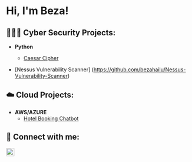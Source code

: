 <h1>Hi, I'm Beza! </h1>

<h2> 👩🏽‍💻 Cyber Security Projects:</h2>

- <b>Python </b>
  - [Caesar Cipher](https://github.com/bezahailu/Caesar-Cipher)

- [Nessus Vulnerability Scanner] (https://github.com/bezahailu/Nessus-Vulnerability-Scanner)
 
    
<h2> ☁️ Cloud Projects:</h2>

- <b>AWS/AZURE </b>
  - [Hotel Booking Chatbot](https://github.com/bezahailu/Hotel-Booking-Chatbot)

<h2> 🤳 Connect with me:</h2>

[<img align="left" alt="JoshMadakor | LinkedIn" width="22px" src="https://cdn.jsdelivr.net/npm/simple-icons@v3/icons/linkedin.svg" />][linkedin]

[linkedin]: https://linkedin.com/in/bezawithailu

<!--
Here are some ideas to get you started:

- 🔭 I’m currently working on ...
- 🌱 I’m currently learning ...
- 👯 I’m looking to collaborate on ...
- 🤔 I’m looking for help with ...
- 💬 Ask me about ...
- 📫 How to reach me: ...
- 😄 Pronouns: ...
- ⚡ Fun fact: ...
-->

